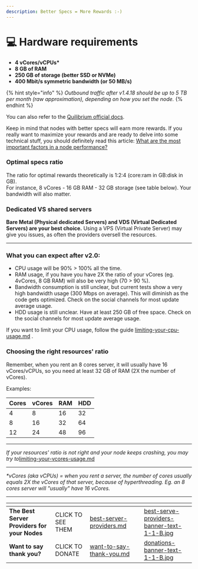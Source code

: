 ```yaml
---
description: Better Specs = More Rewards :-)
---
```


# 💻 Hardware requirements

* **4 vCores/vCPUs\***
* **8 GB of RAM**
* **250 GB of storage (better SSD or NVMe)**
* **400 Mbit/s symmetric bandwidth (or 50 MB/s)**

{% hint style="info" %}
_Outbound traffic after v1.4.18 should be up to 5 TB per month (raw approximation), depending on how you set the node._
{% endhint %}

You can also refer to the [Quilibrium official docs](https://quilibrium.com/docs/noderunning).

Keep in mind that nodes with better specs will earn more rewards. If you really want to maximize your rewards and are ready to delve into some technical stuff, you should definitely read this article: [What are the most important factors in a node performance?](https://docs.quilibrium.one/start/v/wiki/technical/what-are-the-most-important-factors-in-a-node-performance)

### Optimal specs ratio

The ratio for optimal rewards theoretically is  1:2:4 (core:ram in GB:disk in GB). \
For instance, 8 vCores - 16 GB RAM - 32 GB storage (see table below). Your bandwidth will also matter.

### Dedicated VS shared servers

**Bare Metal (Physical dedicated Servers) and VDS (Virtual Dedicated Servers) are your best choice.** Using a VPS (Virtual Private Server) may give you issues, as often the providers oversell the resources.

***

### What you can expect after v2.0:

* CPU usage will be 90% > 100% all the time.
* RAM usage, if you have you have 2X the ratio of your vCores (eg. 4vCores, 8 GB RAM) will also be very high (70 > 90 %).
* Bandwidth consumption is still unclear, but current tests show a very high bandwidth usage (300 Mbps on average). This will diminish as the code gets optimized. Check on the social channels for most update average usage.
* HDD usage is still unclear. Have at least 250 GB of free space.  Check on the social channels for most update average usage.

If you want to limit your CPU usage, follow the guide  [limiting-your-cpu-usage.md](tutorials/node/managing-your-system-resources/limiting-your-cpu-usage.md "mention") .

### Choosing the right resources' ratio

Remember, when you rent an 8 cores server, it will usually have 16 vCores/vCPUs, so you need at least 32 GB of RAM (2X the number of vCores).&#x20;

Examples:

| Cores | vCores | RAM | HDD |
| ----- | ------ | --- | --- |
| 4     | 8      | 16  | 32  |
| 8     | 16     | 32  | 64  |
| 12    | 24     | 48  | 96  |

***

_If your resources' ratio is not right and your node keeps crashing, you may try to_[limiting-your-vcores-usage.md](tutorials/node/managing-your-system-resources/limiting-your-vcores-usage.md "mention")

***

_\*vCores (aka vCPUs) = when you rent a server, the number of cores usually equals 2X the vCores of that server, because of hyperthreading. Eg. an 8 cores server will "usually" have 16 vCores._

***

<table data-card-size="large" data-column-title-hidden data-view="cards" data-full-width="false"><thead><tr><th></th><th></th><th data-hidden data-card-target data-type="content-ref"></th><th data-hidden></th><th data-hidden data-card-cover data-type="files"></th></tr></thead><tbody><tr><td><strong>The Best Server Providers for your Nodes</strong></td><td>CLICK TO SEE THEM</td><td><a href="best-server-providers.md">best-server-providers.md</a></td><td></td><td><a href=".gitbook/assets/best-serve-providers-banner-text-1-1-B.jpg">best-serve-providers-banner-text-1-1-B.jpg</a></td></tr><tr><td><strong>Want to say thank you?</strong></td><td>CLICK TO DONATE</td><td><a href="want-to-say-thank-you.md">want-to-say-thank-you.md</a></td><td></td><td><a href=".gitbook/assets/donations-banner-text-1-1-B.jpg">donations-banner-text-1-1-B.jpg</a></td></tr></tbody></table>
